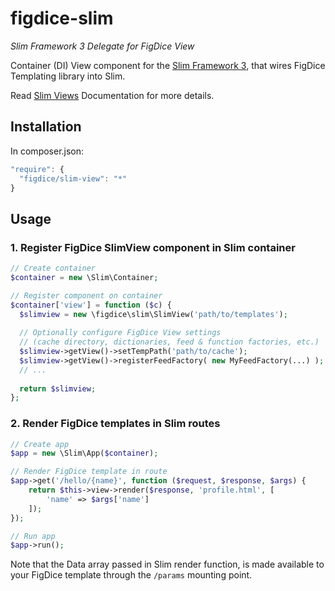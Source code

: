 # figdice-slim
*Slim Framework 3 Delegate for FigDice View*

Container (DI) View component for the [Slim Framework 3](http://www.slimframework.com/), that wires FigDice Templating library into Slim.

Read [Slim Views](http://www.slimframework.com/docs/features/templates.html) Documentation for more details.

## Installation

In composer.json:
~~~~javascript
"require": {
  "figdice/slim-view": "*"
}
~~~~

## Usage

### 1. Register FigDice SlimView component in Slim container
~~~~php
// Create container
$container = new \Slim\Container;

// Register component on container
$container['view'] = function ($c) {
  $slimview = new \figdice\slim\SlimView('path/to/templates');
  
  // Optionally configure FigDice View settings
  // (cache directory, dictionaries, feed & function factories, etc.)
  $slimview->getView()->setTempPath('path/to/cache');
  $slimview->getView()->registerFeedFactory( new MyFeedFactory(...) );
  // ...
  
  return $slimview;
};
~~~~

### 2. Render FigDice templates in Slim routes
~~~~php
// Create app
$app = new \Slim\App($container);

// Render FigDice template in route
$app->get('/hello/{name}', function ($request, $response, $args) {
    return $this->view->render($response, 'profile.html', [
        'name' => $args['name']
    ]);
});

// Run app
$app->run();
~~~~

Note that the Data array passed in Slim render function, is made available to your FigDice template
through the `/params` mounting point.
